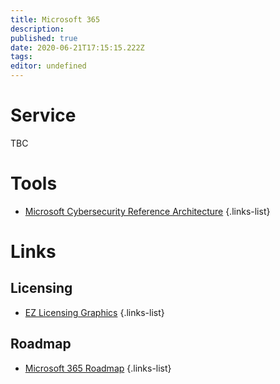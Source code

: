 ```yaml
---
title: Microsoft 365
description: 
published: true
date: 2020-06-21T17:15:15.222Z
tags: 
editor: undefined
---
```


# Service
TBC

# Tools
- [Microsoft Cybersecurity Reference Architecture](https://gallery.technet.microsoft.com/Cybersecurity-Reference-883fb54c)
{.links-list}

# Links
## Licensing
- [EZ Licensing Graphics](https://github.com/AaronDinnage/Licensing)
{.links-list}

## Roadmap
- [Microsoft 365 Roadmap](https://www.microsoft.com/en-us/microsoft-365/roadmap)
{.links-list}
